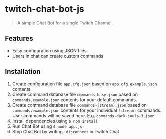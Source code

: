 # twitch-chat-bot-js
> A simple Chat Bot for a single Twitch Channel.

## Features
- Easy configuration using JSON files
- Users in chat can create custom commands

## Installation
1. Create configuration file `app.cfg.json` based on `app.cfg.example.json` contents.
1. Create command database file `commands-base.json` based on `commands.example.json` contents for your default commands.
1. Create command database file `commands-[stream].json` based on `commands.example.json` contents for your individual `[stream]` commands. User commands will be saved here. E.g. `commands-dark-souls-3.json`.
1. Install dependencies using `$ npm install`
1. Run Chat Bot using `$ node app.js`
1. Stop Chat Bot by writing `!disconnect` in Twitch Chat
